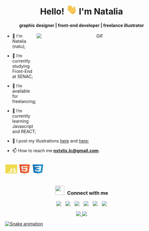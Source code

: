 <div align="center">
<h1 align="center">Hello! <img width="35" src="https://github.com/1999AZZAR/1999AZZAR/blob/main/resources/img/waving.gif"> I'm Natalia</h1>
<h4 align="center">graphic designer | front-end developer | freelance illustrator</div>

<a target="_blank" align="center">
  <img align="right" top="500" height="300" width="400" alt="GIF" src="https://64.media.tumblr.com/49613e4c05dc98aece3f3ec96c3c8293/9504cc2f806e6d40-a5/s640x960/bd352d60e2ca286ace6b3a85d043b653202fc984.pnj">
</a>

- 🌸 I'm Natalia (natu);

- 🔭 I’m currently studying Front-End at SENAC;

- 🤝 I’m available for freelancing;

- 🌱 I’m currently learning Javascript and REACT;



- 💬 I post my illustrations <a href="https://www.instagram.com/natulims/">here</a> and <a href="https://www.deviantart.com/natulims">here</a>;

- 📫 How to reach me **nxtxlix.lc@gmail.com**.

<div style="display: inline_block"><br>
  <img align="center" alt="" height="30" width="40" src="https://raw.githubusercontent.com/devicons/devicon/master/icons/javascript/javascript-plain.svg">
  <img align="center" alt="" height="30" width="40" src="https://raw.githubusercontent.com/devicons/devicon/master/icons/html5/html5-original.svg">
  <img align="center" alt="" height="30" width="40" src="https://raw.githubusercontent.com/devicons/devicon/master/icons/css3/css3-original.svg">
</div>
<br/>
<h3 align="center" > <img src="https://media.giphy.com/media/iY8CRBdQXODJSCERIr/giphy.gif" width="30" height="30" style="margin-right: 10px;">Connect with me</h3>

<p align="center">

<a target="_blank" href="https://www.instagram.com/natulims/">
			<img src="https://64.media.tumblr.com/5d88a13349aa345bc55464f185721619/d0adaaf3dfaa9d80-ee/s75x75_c1/a61ffb6fefbfb4ad0028a374bd884da9021bdb7b.pnj"  width=35></a>
        <a style="margin-left: 10px;" target="_blank" href="https://github.com/natulims">
		<img src="https://64.media.tumblr.com/85b957027e3c5b4bafade1b6ed7d73ed/d0adaaf3dfaa9d80-41/s75x75_c1/d2bf90988a40575f5d7723ecf8ff607f3c66bc5b.pnj" width=35></a>
		<a style="margin-left: 10px;" target="_blank" href="https://ko-fi.com/natulims">
				<img src="https://64.media.tumblr.com/76640b7bd8ad9a8d3e01fca9212fff78/d0adaaf3dfaa9d80-d9/s75x75_c1/dbb92967a34e1fdc9879108e75ff64cc0306d2ba.pnj" width=38></a>
	   <a style="margin-left: 10px;" target="_blank" href="https://www.deviantart.com/natulims">
					<img src="https://64.media.tumblr.com/cda31a63cda8001aab4e851c14c917f9/d0adaaf3dfaa9d80-cc/s75x75_c1/fd73bf7c7a00a40485faa31187c2be72f588aedf.pnj" width=35></a>
        <a style="margin-left: 10px;" target="_blank" href="https://www.linkedin.com/in/nxtxlixlc/">
			<img src="https://64.media.tumblr.com/202a085de6dd5002147035bf196c798a/d0adaaf3dfaa9d80-73/s75x75_c1/b35bcc0321ba1bb4bf085d8104d654f14166a487.pnj"  width=35></a>
		<a style="margin-left: 10px;" target="_blank" href="https://twitter.com/natulims">
			<img src="https://64.media.tumblr.com/51413e4efdc52ca751ea431c40f70f90/d0adaaf3dfaa9d80-99/s75x75_c1/dd681d3cd9d169753a017e79b5d38b73eb05f078.pnj" width=35 ></a><br>
            <div align="center">
  <a href="https://github.com/dayseCampos">
  <img height="175em" src="https://github-readme-stats.vercel.app/api?username=natulims&show_icons=true&theme=kacho_ga&include_all_commits=true&count_private=true"/>
  <img height="180em" src="https://github-readme-stats.vercel.app/api/top-langs/?username=natulims&layout=compact&langs_count=7&theme=kacho_ga"/>
</div>

![Snake animation](https://github.com/natulims/natulims/blob/output/github-contribution-grid-snake.svg)

